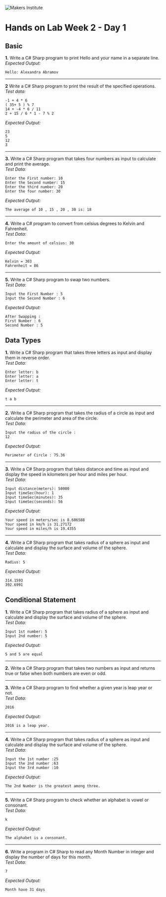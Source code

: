 ![Makers Institute](https://makersinstitute.id/img/logo-makersinstitute.png)

# Hands on Lab Week 2 - Day 1

## <a name="lab1"></a>Basic

**1.** Write a C# Sharp program to print Hello and your name in a separate line.     
*Expected Output:*
```
Hello: Alexandra Abramov
```

---

**2** Write a C# Sharp program to print the result of the specified operations.     
*Test data:*
```
-1 + 4 * 6 
( 35+ 5 ) % 7 
14 + -4 * 6 / 11 
2 + 15 / 6 * 1 - 7 % 2
```
*Expected Output:*
```
23
5
12
3
```

---

**3.** Write a C# Sharp program that takes four numbers as input to calculate and print the average.    
*Test Data:*
```
Enter the First number: 10 
Enter the Second number: 15 
Enter the third number: 20 
Enter the four number: 30 
```
*Expected Output:*
```
The average of 10 , 15 , 20 , 30 is: 18
```

---

**4.** Write a C# program to convert from celsius degrees to Kelvin and Fahrenheit.     
*Test Data:*
```
Enter the amount of celsius: 30
```
*Expected Output:*
```
Kelvin = 303
Fahrenheit = 86
```

---

**5.** Write a C# Sharp program to swap two numbers.     
*Test Data:*
```
Input the First Number : 5
Input the Second Number : 6
```
*Expected Output:*
```
After Swapping :
First Number : 6 
Second Number : 5 
```

## <a name="lab2"></a>Data Types

**1.** Write a C# Sharp program that takes three letters as input and display them in reverse order.    
*Test Data:*
```
Enter letter: b 
Enter letter: a
Enter letter: t
```
*Expected Output:*
```
t a b
```

---

**2.** Write a C# Sharp program that takes the radius of a circle as input and calculate the perimeter and area of the circle.    
*Test Data:*
```
Input the radius of the circle :
12 
```
*Expected Output:*
```
Perimeter of Circle : 75.36
```

---

**3.** Write a C# Sharp program that takes distance and time as input and display the speed in kilometers per hour and miles per hour.    
*Test Data:*
```
Input distance(meters): 50000 
Input timeSec(hour): 1 
Input timeSec(minutes): 35
Input timeSec(seconds): 56
```
*Expected Output:*
```
Your speed in meters/sec is 8.686588
Your speed in km/h is 31.27172 
Your speed in miles/h is 19.4355
```

---

**4.** Write a C# Sharp program that takes radius of a sphere as input and calculate and display the surface and volume of the sphere.    
*Test Data:*
```
Radius: 5 
```
*Expected Output:*
```
314.1593
392.6991 
```

## <a name="lab3"></a>Conditional Statement

**1.** Write a C# Sharp program that takes radius of a sphere as input and calculate and display the surface and volume of the sphere.    
*Test Data:*
```
Input 1st number: 5 
Input 2nd number: 5 
```
*Expected Output:*
```
5 and 5 are equal 
```

---

**2.** Write a C# Sharp program that takes two numbers as input and returns true or false when both numbers are even or odd.

---

**3.** Write a C# Sharp program to find whether a given year is leap year or not.    
*Test Data:*
```
2016
```
*Expected Output:*
```
2016 is a leap year.
```

---

**4.** Write a C# Sharp program that takes radius of a sphere as input and calculate and display the surface and volume of the sphere.    
*Test Data:*
```
Input the 1st number :25 
Input the 2nd number :63 
Input the 3rd number :10 
```
*Expected Output:*
```
The 2nd Number is the greatest among three.
```

---

**5.** Write a C# Sharp program to check whether an alphabet is vowel or consonant.    
*Test Data:*
```
k
```
*Expected Output:*
```
The alphabet is a consonant.
```

---

**6.** Write a program in C# Sharp to read any Month Number in integer and display the number of days for this month.    
*Test Data:*
```
7
```
*Expected Output:*
```
Month have 31 days
```
